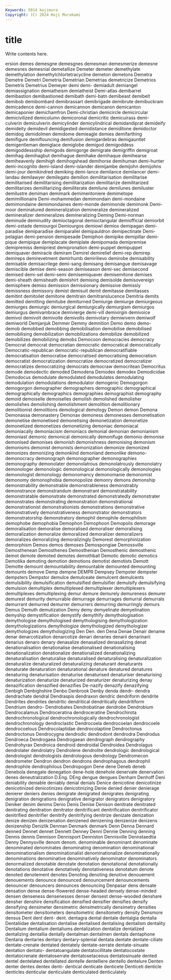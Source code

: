 ```yaml
---
Keywords: 5014 kojimura
Copyright: (C) 2024 Koji Murakami
---
```


# title

Write contents here.



ersion demes demesgne demesgnes demesman demesmerize demesne demesnes demesnial demetallize
Demeter demeter demethylate demethylation demethylchlortetracycline demeton demetons Demetra Demetre Demetri
Demetria Demetrian Demetrias demetricize Demetrios Demetris Demetrius Demeyer demi demi-
demiadult demiangel demiassignation demiatheism demiatheist Demi-atlas demibarrel demibastion demibastioned demibath
demi-batn demibeast demibelt demibob demibombard demibrassart demibrigade demibrute demibuckram demicadence
demi-cannon demicannon demicanon demicanton demicaponier demichamfron Demi-christian demicircle demicircular demicivilized
demicolumn demicoronal demicritic demicuirass demi-culverin demiculverin demicylinder demicylindrical demidandiprat demideify
demideity demidevil demidigested demidistance demiditone demidoctor demidog demidolmen demidome demieagle
demies demifarthing demifigure demiflouncing demifusion demigardebras demigauntlet demigentleman demiglace demiglobe
demigod demigoddess demigoddessship demigods demigorge demigrate demigriffin demigroat demihag demihagbut
demihague demihake demihaque demihearse demiheavenly demihigh demihogshead demihorse demihuman demi-hunter
demi-incognito demi-island demi-islander demijambe demijohn demijohns demi-jour demikindred demiking demi-lance
demilance demilancer demi-landau demilawyer demilegato demilion demilitarisation demilitarise demilitarised demilitarising
demilitarization demilitarize demilitarized demilitarizes demilitarizing demiliterate demilune demilunes demiluster demilustre
demiman demimark demimentoniere demimetope demimillionaire Demi-mohammedan demimondain demi-mondaine demimondaine demimondaines
demi-monde demimonde demimonk Demi-moor deminatured demineralization demineralize demineralized demineralizer demineralizes
demineralizing Deming Demi-norman deminude deminudity demioctagonal demioctangular demiofficial demiorbit demi-ostade
demiourgoi Demiourgos demiowl demiox demipagan demi-paradise demiparadise demiparallel demipauldron demipectinate
Demi-pelagian demi-pension demipesade Demiphon demipike demipillar demi-pique demipique demiplacate demiplate
demipomada demipremise demipremiss demipriest demipronation demi-puppet demipuppet demiquaver demiracle demiram
Demirel demirelief demi-rep demirep demireps demirevetment demirhumb demirilievo demirobe demisability
demisable demisacrilege demi-sang demisang demisangue demisavage demiscible demise demi-season demiseason
demi-sec demisecond demised demi-sel demi-semi demisemiquaver demisemitone demises demi-sheath demisheath
demishirt demising demisolde demisovereign demisphere demiss demission demissionary demissive demissly
demissness demissory demist demisuit demit demitasse demitasses demitint demitoilet demitone
demitrain demitranslucence Demitria demits demitted demitting demitube demiturned Demiurge demiurge
demiurgeous demiurges demiurgic demiurgical demiurgically demiurgism demiurgos demiurgus demivambrace demivierge
demi-vill demivirgin demivoice demivol demivolt demivolte demivolts demivotary demiwivern demiwolf
demiworld Demjanjuk Demmer Demmy demnition Demo demo demo- demob demobbed
demobbing demobilisation demobilise demobilised demobilising demobilization demobilizations demobilize demobilized demobilizes
demobilizing demobs Democoon democracies democracy Democrat democrat democratian democratic democratical
democratically Democratic-republican democratic-republican democratifiable democratisation democratise democratised democratising democratism democratist
democratization democratize democratized democratizer democratizes democratizing democrats democraw democritean Democritus
demode demodectic demoded Demodena Demodex demodex Demodicidae Demodocus demodulate demodulated
demodulates demodulating demodulation demodulations demodulator demogenic Demogorgon demogorgon demographer demographers
demographic demographical demographically demographics demographies demographist demography demoid demoiselle demoiselles
demolish demolished demolisher demolishes demolishing demolishment demolition demolitionary demolitionist demolitions
demological demology Demon demon Demona Demonassa demonastery Demonax demoness demonesses
demonetisation demonetise demonetised demonetising demonetization demonetize demonetized demonetizes demonetizing demoniac
demoniacal demoniacally demoniacism demoniacs demonial demonian demonianism demoniast demonic demonical
demonically demonifuge demonio demonise demonised demonises demonish demonishness demonising demonism
demonisms demonist demonists demonization demonize demonized demonizes demonizing demonkind demonland
demonlike demono- demonocracy demonograph demonographer demonographies demonography demonolater demonolatrous demonolatrously
demonolatry demonologer demonologic demonological demonologically demonologies demonologist demonology demonomancy demonomanie
demonomist demonomy demonophobia demonopolize demonry demons demonship demonstrability demonstrable demonstrableness
demonstrably demonstrance demonstrandum demonstrant demonstratability demonstratable demonstrate demonstrated demonstratedly demonstrater
demonstrates demonstrating demonstration demonstrational demonstrationist demonstrationists demonstrations demonstrative demonstratively demonstrativeness
demonstrator demonstrators demonstratorship demonstratory demophil demophile demophilism demophobe demophobia Demophon
Demophoon Demopolis demorage demoralisation demoralise demoralised demoraliser demoralising demoralization demoralize
demoralized demoralizer demoralizers demoralizes demoralizing demoralizingly Demorest demorphinization demorphism Demos
demos demoses Demospongiae Demossville Demosthenean Demosthenes Demosthenian Demosthenic demosthenic demot
demote demoted demotes demothball Demotic demotic demotics Demotika demoting demotion
demotions demotist demotists Demott Demotte demount demountability demountable demounted demounting
demounts demove Demp dempne DEMPR Dempsey Dempster dempster dempsters Dempstor
demulce demulceate demulcent demulcents demulsibility demulsification demulsified demulsifier demulsify demulsifying
demulsion demultiplex demultiplexed demultiplexer demultiplexers demultiplexes demultiplexing demur demure demurely
demureness demurer demurest demurity demurrable demurrage demurrages demurral demurrals demurrant
demurred demurrer demurrers demurring demurringly demurs Demus Demuth demutization Demy
demy demyelinate demyelination demyship demystification demystify demythify demythologisation demythologise demythologised
demythologising demythologization demythologizations demythologize demythologized demythologizer demythologizes demythologizing Den Den.
den Dena Denae Denair dename denar denarcotization denarcotize denari denaries
denarii denarinarii denarius denaro denary denasalize denasalized denasalizing denat denationalisation
denationalise denationalised denationalising denationalization denationalize denationalized denationalizing denaturalisation denaturalise denaturalised
denaturalising denaturalization denaturalize denaturalized denaturalizing denaturant denaturants denaturate denaturation denaturational
denature denatured denatures denaturing denaturisation denaturise denaturised denaturiser denaturising denaturization
denaturize denaturized denaturizer denaturizing denay denazification denazified denazifies De-nazify denazify
denazifying Denbigh Denbighshire Denbo Denbrook Denby denda dendr- dendra dendrachate
dendral Dendraspis dendraxon dendric dendriform dendrite Dendrites dendrites dendritic dendritical
dendritically dendritiform Dendrium dendro- Dendrobates Dendrobatinae dendrobe Dendrobium Dendrocalamus Dendroceratina
dendroceratine Dendrochirota dendrochronological dendrochronologically dendrochronologist dendrochronology dendroclastic Dendrocoela dendrocoelan dendrocoele
dendrocoelous Dendrocolaptidae dendrocolaptine Dendroctonus dendroctonus Dendrocygna dendrodic dendrodont dendrodra Dendrodus
Dendroeca Dendrogaea Dendrogaean dendrograph dendrography Dendrohyrax Dendroica dendroid dendroidal Dendroidea
Dendrolagus dendrolater dendrolatry Dendrolene dendrolite dendrologic dendrological dendrologist dendrologists dendrologous
dendrology Dendromecon dendrometer Dendron dendron dendrons dendrophagous dendrophil dendrophile dendrophilous
Dendropogon Dene dene Deneb deneb Denebola denegate denegation dene-hole denehole
denervate denervation denes deneutralization D.Eng. DEng dengue dengues Denham Denhoff
Deni deniability deniable deniably denial denials Denice denicotine denicotinize denicotinized
denicotinizes denicotinizing Denie denied denier denierage denierer deniers denies denigrate
denigrated denigrates denigrating denigration denigrations denigrative denigrator denigrators denigratory Deniker
denim denims Denio Denis Denise Denison denitrate denitrated denitrating denitration
denitrator denitrificant denitrification denitrificator denitrified denitrifier denitrify denitrifying denitrize denizate
denization denize denizen denizenation denizened denizening denizenize denizens denizenship Denizlik
Denman Denmark denmark Denn Denna Dennard denned Dennet dennet Dennett
Denney Denni Dennie Denning denning Dennis dennis Dennison Dennisport Denniston
Dennisville Dennstaedtia Denny Dennysville denom denom. denominable denominant denominate denominated
denominates denominating denomination denominational denominationalism denominationalist denominationalize denominationally denominations denominative
denominatively denominator denominators denormalized denotable denotate denotation denotational denotationally denotations
denotative denotatively denotativeness denotatum denote denoted denotement denotes Denoting denoting
denotive denouement denouements denounce denounced denouncement denouncements denouncer denouncers denounces
denouncing Denpasar dens densate densation dense dense-flowered dense-headed densely dense-minded
densen denseness densenesses denser densest dense-wooded denshare densher denshire densification
densified densifier densifies densify densifying densimeter densimetric densimetrically densimetry densities
densitometer densitometers densitometric densitometry density Densmore densus Dent dent dent-
dent. dentagra dental dentale dentalgia dentalia Dentaliidae dentalisation dentalise dentalised
dentalising dentalism dentality Dentalium dentalium dentaliums dentalization dentalize dentalized dentalizing
dentallia dentally dentalman dentalmen dentals dentaphone Dentaria dentaries dentary dentary-splenial
dentata dentate dentate-ciliate dentate-crenate dentated dentately dentate-serrate dentate-sinuate dentation dentato-
dentatoangulate dentatocillitate dentatocostate dentatocrenate dentatoserrate dentatosetaceous dentatosinuate dented dentel dentelated
dentellated dentelle dentelliere dentello dentelure Denten denter dentes dentex denti-
dentical denticate denticete Denticeti denticle denticles denticular denticulate denticulated denticulately
